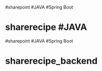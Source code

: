 #sharepoint #JAVA #Spring Boot
# sharerecipe #JAVA
#sharepoint #JAVA #Spring Boot
# sharerecipe_backend
